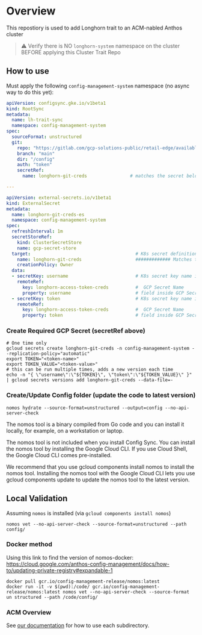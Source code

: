 # Overview

This repostiory is used to add Longhorn trait to an ACM-nabled Anthos cluster

> :warning: Verify there is NO `longhorn-system` namespace on the cluster BEFORE applying this Cluster Trait Repo

## How to use

Must apply the following `config-management-system` namespace (no async way to do this yet):

```yaml
apiVersion: configsync.gke.io/v1beta1
kind: RootSync
metadata:
  name: lh-trait-sync
  namespace: config-management-system
spec:
  sourceFormat: unstructured
  git:
    repo: "https://gitlab.com/gcp-solutions-public/retail-edge/available-cluster-traits/longhorn-anthos.git"
    branch: "main"
    dir: "/config"
    auth: "token"
    secretRef:
      name: longhorn-git-creds                # matches the secret below

---

apiVersion: external-secrets.io/v1beta1
kind: ExternalSecret
metadata:
  name: longhorn-git-creds-es
  namespace: config-management-system
spec:
  refreshInterval: 1m
  secretStoreRef:
    kind: ClusterSecretStore
    name: gcp-secret-store
  target:                                       # K8s secret definition
    name: longhorn-git-creds                    ############# Matches the secretRef above
    creationPolicy: Owner
  data:
  - secretKey: username                         # K8s secret key name inside secret
    remoteRef:
      key: longhorn-access-token-creds          #  GCP Secret Name
      property: username                        # field inside GCP Secret
  - secretKey: token                            # K8s secret key name inside secret
    remoteRef:
      key: longhorn-access-token-creds          #  GCP Secret Name
      property: token                           # field inside GCP Secret

```

### Create Required GCP Secret (secretRef above)

```
# One time only
gcloud secrets create longhorn-git-creds -n config-management-system --replication-policy="automatic"
export TOKEN="<token-name>"
export TOKEN_VALUE="<token-value>"
# this can be run multiple times, adds a new version each time
echo -n "{ \"username\":\"${TOKEN}\", \"token\":\"${TOKEN_VALUE}\" }" | gcloud secrets versions add longhorn-git-creds --data-file=-
```

### Create/Update Config folder (update the code to latest version)

```
nomos hydrate --source-format=unstructured --output=config --no-api-server-check
```

The nomos tool is a binary compiled from Go code and you can install it locally, for example, on a workstation or laptop.

The nomos tool is not included when you install Config Sync. You can install the nomos tool by installing the Google Cloud CLI. If you use Cloud Shell, the Google Cloud CLI comes pre-installed.

We recommend that you use gcloud components install nomos to install the nomos tool. Installing the nomos tool with the Google Cloud CLI lets you use gcloud components update to update the nomos tool to the latest version.

## Local Validation

Assuming `nomos` is installed (via `gcloud components install nomos`)

```
nomos vet --no-api-server-check --source-format=unstructured --path config/
```

### Docker method

Using this link to find the version of nomos-docker:  https://cloud.google.com/anthos-config-management/docs/how-to/updating-private-registry#expandable-1

```
docker pull gcr.io/config-management-release/nomos:latest
docker run -it -v $(pwd):/code/ gcr.io/config-management-release/nomos:latest nomos vet --no-api-server-check --source-format un structured --path /code/config/
```

### ACM Overview

See [our documentation](https://cloud.google.com/anthos-config-management/docs/repo) for how to use each subdirectory.
